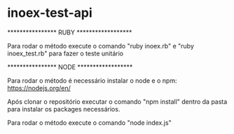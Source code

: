 # inoex-test-api

**************** RUBY ******************

Para rodar o método execute o comando "ruby inoex.rb" e "ruby inoex_test.rb" para fazer o teste unitário 

**************** NODE ******************

Para rodar o método é necessário instalar o node e o npm: https://nodejs.org/en/

Após clonar o repositório executar o comando "npm install" dentro da pasta para instalar os packages necessários.

Para rodar o método execute o comando "node index.js" 
